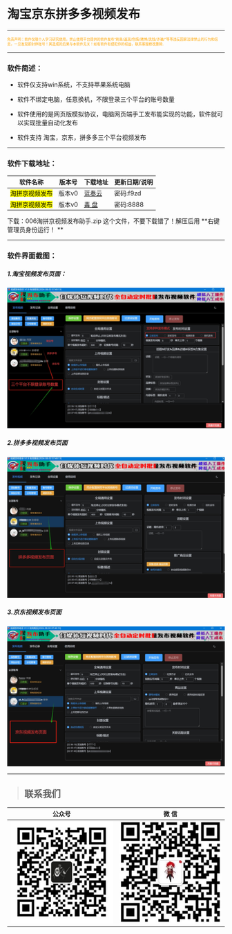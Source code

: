 # 淘宝京东拼多多视频发布

---
<p style="font-size: 8px; color:orange">免责声明：软件仅限个人学习研究使用，禁止使用平台提供的软件发布“刷单/返现/色情/赌博/洗钱/诈骗/”等等违反国家法律禁止的行为和信息，一旦发现即封停账号！其造成的后果与本软件无关！如有软件有侵犯你的权益，联系客服修改删除.</p>

---
### 软件简述：

- 软件仅支持win系统，不支持苹果系统电脑 

- 软件不绑定电脑，任意换机，不限登录三个平台的账号数量

- 软件使用的是网页版模拟协议，电脑网页端手工发布能实现的功能，软件就可以实现批量自动化发布

- 软件支持 淘宝，京东，拼多多三个平台视频发布

---
### 软件下载地址：

| 软件名称                       | 版本号     | 下载地址                                     | 更新日期/说明             |
| -------------------------- | ------- | ---------------------------------------------- | ------------------- |
| <mark>淘拼京视频发布</mark>   | 版本v0 | [蓝奏云](https://ww0.lanzoul.com/b0hc73jla)     |  密码:f9zd |
| <mark>淘拼京视频发布</mark>   | 版本v0 | [毒  盘](https://pan.baidu.com/s/1BcpXaBHlq_BcVeCtieJOVA?pwd=8888)     |  密码:8888 |

 下载：006淘拼京视频发布助手.zip 这个文件，不要下载错了！解压后用 **右键管理员身份运行！ ** 

---
### 软件界面截图：
##### 1.淘宝视频发布页面：

![输入图片说明](JPTPublish.assets/1.png)

##### 2.拼多多视频发布页面

![输入图片说明](JPTPublish.assets/2.png)

##### 3.京东视频发布页面

![输入图片说明](JPTPublish.assets/3.png)

---
> ## 联系我们

| 公众号                          | 微 信                         |
|:----------------------------:|:---------------------------:|
| ![输入图片说明](../static/gzh.png) | ![输入图片说明](../static/wx.png) |